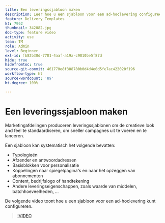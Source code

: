 ```yaml
---
title: Een leveringssjabloon maken
description: Leer hoe u een sjabloon voor een ad-hoclevering configureert.
feature: Delivery Templates
kt: 7962
thumbnail: 342082.jpg
doc-type: feature video
activity: use
team: TM
role: Admin
level: Beginner
exl-id: fb82b30d-7781-4aaf-a19a-c9810be5f87d
hide: true
hidefromtoc: true
source-git-commit: 461770e8f308780b0d4d4e0d5fe7ac422020f196
workflow-type: ht
source-wordcount: '89'
ht-degree: 100%

---
```


# Een leveringssjabloon maken

Marketingafdelingen produceren leveringssjablonen om de creatieve look and feel te standaardiseren, om sneller campagnes uit te voeren en te lanceren.

Een sjabloon kan systematisch het volgende bevatten:

* Typologieën
* Afzender en antwoordadressen
* Basisblokken voor personalisatie
* Koppelingen naar spiegelpagina&#39;s en naar het opzeggen van abonnementen
* Content, bedrijfslogo of handtekening
* Andere leveringseigenschappen, zoals waarde van middelen, batchhoeveelheden, ...

De volgende video toont hoe u een sjabloon voor een ad-hoclevering kunt configureren.

>[!VIDEO](https://video.tv.adobe.com/v/342082?quality=12)
